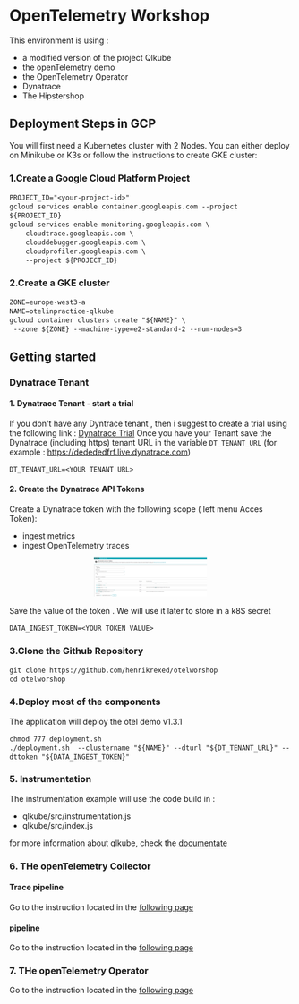 # OpenTelemetry Workshop

This environment is using :
- a modified version of the project Qlkube
- the openTelemetry demo 
- the OpenTelemetry Operator 
- Dynatrace
- The Hipstershop



## Deployment Steps in GCP

You will first need a Kubernetes cluster with 2 Nodes.
You can either deploy on Minikube or K3s or follow the instructions to create GKE cluster:
### 1.Create a Google Cloud Platform Project
```shell
PROJECT_ID="<your-project-id>"
gcloud services enable container.googleapis.com --project ${PROJECT_ID}
gcloud services enable monitoring.googleapis.com \
    cloudtrace.googleapis.com \
    clouddebugger.googleapis.com \
    cloudprofiler.googleapis.com \
    --project ${PROJECT_ID}
```
### 2.Create a GKE cluster
```shell
ZONE=europe-west3-a
NAME=otelinpractice-qlkube
gcloud container clusters create "${NAME}" \
 --zone ${ZONE} --machine-type=e2-standard-2 --num-nodes=3
```


## Getting started
### Dynatrace Tenant
#### 1. Dynatrace Tenant - start a trial
If you don't have any Dyntrace tenant , then i suggest to create a trial using the following link : [Dynatrace Trial](https://bit.ly/3KxWDvY)
Once you have your Tenant save the Dynatrace (including https) tenant URL in the variable `DT_TENANT_URL` (for example : https://dedededfrf.live.dynatrace.com)
```
DT_TENANT_URL=<YOUR TENANT URL>
```


#### 2. Create the Dynatrace API Tokens
Create a Dynatrace token with the following scope ( left menu Acces Token):
* ingest metrics
* ingest OpenTelemetry traces
<p align="center"><img src="/image/data_ingest.png" width="40%" alt="data token" /></p>
Save the value of the token . We will use it later to store in a k8S secret

```
DATA_INGEST_TOKEN=<YOUR TOKEN VALUE>
```
### 3.Clone the Github Repository
```shell
git clone https://github.com/henrikrexed/otelworshop
cd otelworshop
```
### 4.Deploy most of the components
The application will deploy the otel demo v1.3.1
```shell
chmod 777 deployment.sh
./deployment.sh  --clustername "${NAME}" --dturl "${DT_TENANT_URL}" --dttoken "${DATA_INGEST_TOKEN}"
```

### 5. Instrumentation

The instrumentation example will use the code build in : 
- qlkube/src/instrumentation.js
- qlkube/src/index.js

for more information about qlkube, check the [documentate](qlkube/qlkube.md)

### 6. THe openTelemetry Collector

#### Trace pipeline

Go to the instruction located in the [following page](Instructions/01_collector_pipeline_traces/index.md)

####  pipeline
Go to the instruction located in the [following page](Instructions/02_collector_pipeline_metrics/index.md)

### 7. THe openTelemetry Operator

Go to the instruction located in the [following page](Instructions/03_Auto_Instrumentation/index.md)


